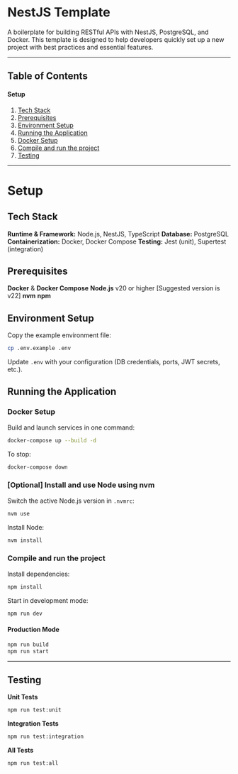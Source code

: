 # NestJS Template

A boilerplate for building RESTful APIs with NestJS, PostgreSQL, and Docker. This template is designed to help developers quickly set up a new project with best practices and essential features.

---

## Table of Contents

#### Setup

1. [Tech Stack](#tech-stack)
2. [Prerequisites](#prerequisites)
3. [Environment Setup](#environment-setup)
4. [Running the Application](#running-the-application)
5. [Docker Setup](#docker-setup)
6. [Compile and run the project](#compile-and-run-the-project)
7. [Testing](#testing)

---
# Setup

## Tech Stack

**Runtime & Framework:** Node.js, NestJS, TypeScript
**Database:** PostgreSQL
**Containerization:** Docker, Docker Compose
**Testing:** Jest (unit), Supertest (integration)


## Prerequisites

**Docker** & **Docker Compose**
**Node.js** v20 or higher [Suggested version is v22]
**nvm**
**npm**


## Environment Setup

Copy the example environment file:

```bash
cp .env.example .env
   ```
Update `.env` with your configuration (DB credentials, ports, JWT secrets, etc.).


## Running the Application

### Docker Setup

Build and launch services in one command:

```bash
docker-compose up --build -d
```

To stop:

```bash
docker-compose down
```

### [Optional] Install and use Node using nvm

Switch the active Node.js version in `.nvmrc`:

```bash
nvm use
```
Install Node:

```bash
nvm install
```


### Compile and run the project

Install dependencies:

```bash
npm install
```
Start in development mode:

```bash
npm run dev
```

#### Production Mode

```bash
npm run build
npm run start
```

---

## Testing

**Unit Tests**

```bash
npm run test:unit
```
**Integration Tests**

```bash
npm run test:integration
```
**All Tests**

```bash
npm run test:all
```
